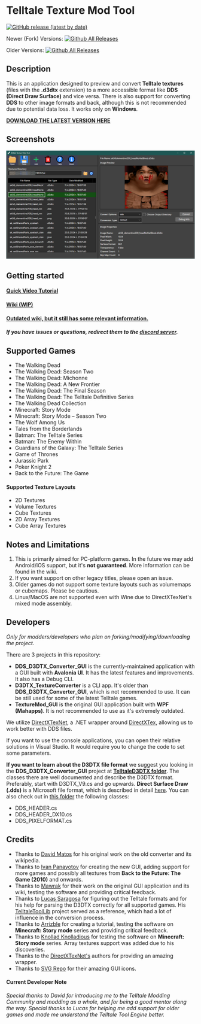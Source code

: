 # Telltale Texture Mod Tool

[![GitHub release (latest by date)](https://img.shields.io/github/v/release/iMrShadow/DDS-D3DTX-Converter)](https://github.com/iMrShadow/DDS-D3DTX-Converter/releases/)


Newer (Fork) Versions:
[![Github All Releases](https://img.shields.io/github/downloads/iMrShadow/DDS-D3DTX-Converter/total.svg)](https://github.com/iMrShadow/DDS-D3DTX-Converter/releases/)

Older Versions:
[![Github All Releases](https://img.shields.io/github/downloads/Telltale-Modding-Group/DDS-D3DTX-Converter/total.svg)](https://github.com/Telltale-Modding-Group/DDS-D3DTX-Converter/releases)  

## Description
This is an application designed to preview and convert **Telltale textures** (files with the **.d3dtx** extension) to a more accessible format like  **DDS (Direct Draw Surface)** and vice versa. There is also support for converting **DDS** to other image formats and back, although this is not recommended due to potential data loss. It works only on **Windows**.

**[DOWNLOAD THE LATEST VERSION HERE](https://github.com/iMrShadow/DDS-D3DTX-Converter/releases)**

## Screenshots
![Main 1](wiki/tutorial-screenshots/mainThumb.png)

## Getting started

#### [Quick Video Tutorial](https://www.youtube.com/watch?v=pjRhuKe72Qo)

#### [Wiki (WIP)](wiki/home.md)

#### [Outdated wiki, but it still has some relevant information.](https://github.com/Telltale-Modding-Group/DDS-D3DTX-Converter/wiki)

##### If you have issues or questions, redirect them to the [discord server](https://discord.com/invite/HqpnTenqwp).

## Supported Games

- The Walking Dead 
- The Walking Dead: Season Two
- The Walking Dead: Michonne
- The Walking Dead: A New Frontier
- The Walking Dead: The Final Season
- The Walking Dead: The Telltale Definitive Series
- The Walking Dead Collection
- Minecraft: Story Mode
- Minecraft: Story Mode – Season Two
- The Wolf Among Us
- Tales from the Borderlands
- Batman: The Telltale Series
- Batman: The Enemy Within
- Guardians of the Galaxy: The Telltale Series 
- Game of Thrones
- Jurassic Park
- Poker Knight 2
- Back to the Future: The Game

#### Supported Texture Layouts

- 2D Textures
- Volume Textures
- Cube Textures
- 2D Array Textures
- Cube Array Textures

## Notes and Limitations

1. This is primarily aimed for PC-platform games. In the future we may add Android/iOS support, but it's **not guaranteed**. More information can be found in the wiki.
2. If you want support on other legacy titles, please open an issue.
3. Older games do not support some texture layouts such as volumemaps or cubemaps. Please be cautious.
4. Linux/MacOS are not supported even with Wine due to DirectXTexNet's mixed mode assembly.

## Developers

*Only for modders/developers who plan on forking/modifying/downloading the project.*

There are 3 projects in this repository:
- **DDS_D3DTX_Converter_GUI** is the currently-maintained application with a GUI built with **Avalonia UI**. It has the latest features and improvements. It also has a Debug CLI. 
- **D3DTX_TextureConverter** is a CLI app. It's older than **DDS_D3DTX_Converter_GUI**, which is not recommended to use. It can be still used for some of the latest Telltale games.
- **TextureMod_GUI** is the original GUI application built with **WPF (Mahapps)**. It is not recommended to use as it's extremely outdated.

We utilize [DirectXTexNet](https://github.com/deng0/DirectXTexNet), a .NET wrapper around [DirectXTex](https://github.com/microsoft/DirectXTex), allowing us to work better with DDS files.

If you want to use the console applications, you can open their relative solutions in Visual Studio. It would require you to change the code to set some parameters.

**If you want to learn about the D3DTX file format** we suggest you looking in the **DDS_D3DTX_Converter_GUI** project at **[TelltaleD3DTX folder](/DDS_D3DTX_Converter_GUI/DDS_D3DTX_Converter/Telltale/TelltaleD3DTX)**. The classes there are well documented and describe the D3DTX format. Preferably, start with D3DTX_V9.cs and go upwards.
**Direct Surface Draw (.dds)** is a Microsoft file format, which is described in detail [here](https://learn.microsoft.com/en-us/windows/win32/direct3ddds/dx-graphics-dds). You can also check out in [this folder](DDS_D3DTX_Converter_GUI/DDS_D3DTX_Converter/DirectX) the following classes:
- DDS_HEADER.cs
- DDS_HEADER_DX10.cs
- DDS_PIXELFORMAT.cs

## Credits
- Thanks to [David Matos](https://github.com/frostbone25) for his original work on the old converter and its wikipedia. 
- Thanks to [Ivan Panayotov](https://github.com/iMrShadow) for creating the new GUI, adding support for more games and possibly all textures from **Back to the Future: The Game (2010)** and onwards. 
- Thanks to [Mawrak](https://github.com/Mawrak) for their work on the original GUI application and its wiki, testing the software and providing critical feedback.
- Thanks to [Lucas Saragosa](https://github.com/LucasSaragosa) for figuring out the Telltale formats and for his help for parsing the D3DTX correctly for all supported games. His [TelltaleToolLib](https://github.com/LucasSaragosa/TelltaleToolLib) project served as a reference, which had a lot of influence in the conversion process.
- Thanks to [Arrizble](https://www.youtube.com/@arizzble2005) for creating a tutorial, testing the software on **Minecraft: Story mode** series and providing critical feedback.
- Thanks to [Knollad Knolladious](https://github.com/LBPHaxMods) for testing the software on **Minecraft: Story mode** series. Array textures support was added due to his discoveries.
- Thanks to the [DirectXTexNet's](https://github.com/deng0/DirectXTexNet) authors for providing an amazing wrapper.
- Thanks to [SVG Repo](https://www.svgrepo.com/) for their amazing GUI icons.

#### Current Developer Note
*Special thanks to David for introducing me to the Telltale Modding Community and modding as a whole, and for being a good mentor along the way.
Special thanks to Lucas for helping me add support for older games and made me understand the Telltale Tool Engine better.*
